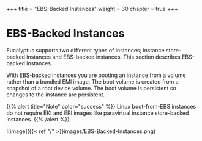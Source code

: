 +++
title = "EBS-Backed Instances"
weight = 30
chapter = true
+++


# EBS-Backed Instances
Eucalyptus supports two different types of instances; instance store-backed instances and EBS-backed instances. This section describes EBS-backed instances. 

With EBS-backed instances you are booting an instance from a volume rather than a bundled EMI image. The boot volume is created from a snapshot of a root device volume. The boot volume is persistent so changes to the instance are persistent.

{{% alert title="Note" color="success" %}}
Linux boot-from-EBS instances do not require EKI and ERI images like paravirtual instance store-backed instances. 
{{% /alert %}}

![image]({{< ref "/" >}}images/EBS-Backed-Instances.png)


